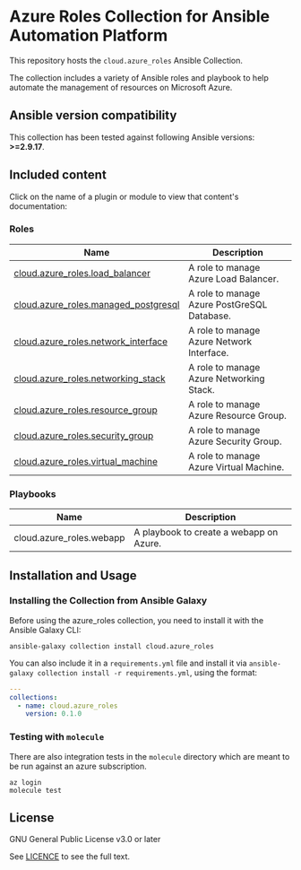 # Azure Roles Collection for Ansible Automation Platform

This repository hosts the `cloud.azure_roles` Ansible Collection.

The collection includes a variety of Ansible roles and playbook to help automate the management of resources on Microsoft Azure.

<!--start requires_ansible-->
## Ansible version compatibility

This collection has been tested against following Ansible versions: **>=2.9.17**.

## Included content

Click on the name of a plugin or module to view that content's documentation:

<!--start collection content-->
### Roles
Name | Description
--- | ---
[cloud.azure_roles.load_balancer](https://github.com/ansible-collections/cloud.azure_roles/blob/main/roles/load_balancer/README.md)|A role to manage Azure Load Balancer.
[cloud.azure_roles.managed_postgresql](https://github.com/ansible-collections/cloud.azure_roles/blob/main/roles/managed_postgresql/README.md)|A role to manage Azure PostGreSQL Database.
[cloud.azure_roles.network_interface](https://github.com/ansible-collections/cloud.azure_roles/blob/main/roles/network_interface/README.md)|A role to manage Azure Network Interface.
[cloud.azure_roles.networking_stack](https://github.com/ansible-collections/cloud.azure_roles/blob/main/roles/networking_stack/README.md)|A role to manage Azure Networking Stack.
[cloud.azure_roles.resource_group](https://github.com/ansible-collections/cloud.azure_roles/blob/main/roles/resource_group/README.md)|A role to manage Azure Resource Group.
[cloud.azure_roles.security_group](https://github.com/ansible-collections/cloud.azure_roles/blob/main/roles/security_group/README.md)|A role to manage Azure Security Group.
[cloud.azure_roles.virtual_machine](https://github.com/ansible-collections/cloud.azure_roles/blob/main/roles/virtual_machine/README.md)|A role to manage Azure Virtual Machine.


### Playbooks
Name | Description
--- | ---
cloud.azure_roles.webapp|A playbook to create a webapp on Azure.
<!--end collection content-->

## Installation and Usage

### Installing the Collection from Ansible Galaxy

Before using the azure_roles collection, you need to install it with the Ansible Galaxy CLI:

    ansible-galaxy collection install cloud.azure_roles

You can also include it in a `requirements.yml` file and install it via `ansible-galaxy collection install -r requirements.yml`, using the format:

```yaml
---
collections:
  - name: cloud.azure_roles
    version: 0.1.0
```

### Testing with `molecule`

There are also integration tests in the `molecule` directory which are meant to be run against an azure subscription.

    az login
    molecule test

## License

GNU General Public License v3.0 or later

See [LICENCE](https://github.com/ansible-collections/cloud.azure_roles/blob/main/LICENSE) to see the full text.
